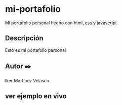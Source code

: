 # mi-portafolio
Mi portafolio personal hecho con html, css y javascript

## Descripción
Esto es mi portafolio personal 
## Autor ✒️
Iker Martínez Velasco
## ver ejemplo en vivo


